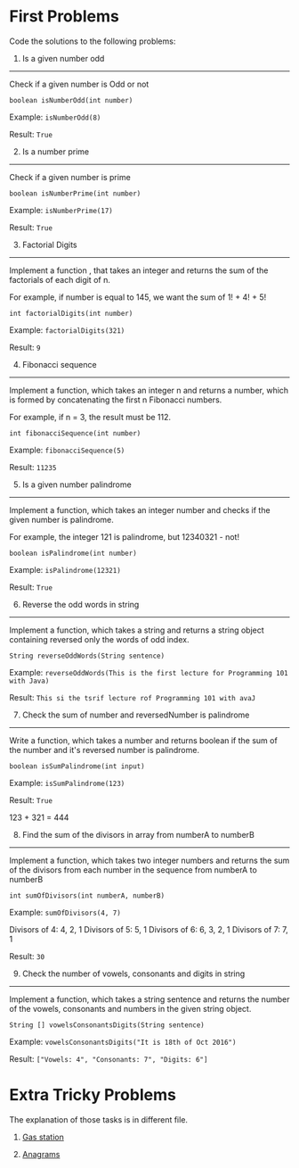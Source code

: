 First Problems
========================

Code the solutions to the following problems:


1. Is a given number odd
----------------
Check if a given number is Odd or not

`boolean isNumberOdd(int number)`

Example: `isNumberOdd(8)`

Result: `True`

2. Is a number prime
----------------
Check if a given number is prime

`boolean isNumberPrime(int number)`

Example: `isNumberPrime(17)`

Result: `True`

3. Factorial Digits
----------------
Implement a function , that takes an integer and returns the sum of the factorials of each digit of n.

For example, if number is equal to 145, we want the sum of 1! + 4! + 5!

`int factorialDigits(int number)`

Example: `factorialDigits(321)`

Result: `9`

4. Fibonacci sequence
----------------
Implement a function, which takes an integer n and returns a number, which is formed by concatenating the first n Fibonacci numbers.

For example, if n = 3, the result must be 112.

`int fibonacciSequence(int number)`

Example: `fibonacciSequence(5)`

Result: `11235`

5. Is a given number palindrome
----------------
Implement a function, which takes an integer number and checks if the given number is palindrome.

For example, the integer 121 is palindrome, but 12340321 - not!

`boolean isPalindrome(int number)`

Example: `isPalindrome(12321)`

Result: `True`

6. Reverse the odd words in string
----------------
Implement a function, which takes a string and returns a string object containing reversed only the  words of odd index.

`String reverseOddWords(String sentence)`

Example:  `reverseOddWords(This is the first lecture for Programming 101 with Java)`

Result: `This si the tsrif lecture rof Programming 101 with avaJ`


7. Check the sum of number and reversedNumber is palindrome
----------------
Write a function, which takes a number and returns boolean if the sum of the number and it's reversed number is palindrome.

`boolean isSumPalindrome(int input)`

Example: `isSumPalindrome(123)`

Result: `True`

123 + 321 = 444

8. Find the sum of the divisors in array from numberA to numberB
----------------
Implement a function, which takes two integer numbers and returns the sum of the divisors from each number in the sequence from numberA to numberB

`int sumOfDivisors(int numberA, numberB)`

Example: `sumOfDivisors(4, 7)`

Divisors of 4: 4, 2, 1
Divisors of 5: 5, 1
Divisors of 6: 6, 3, 2, 1
Divisors of 7: 7, 1

Result: `30`

9. Check the number of vowels, consonants and digits in string
----------------
Implement a function, which takes a string sentence and returns the number of the vowels, consonants and numbers in the given string object.

`String [] vowelsConsonantsDigits(String sentence)`

Example: `vowelsConsonantsDigits("It is 18th of Oct 2016")`

Result: `["Vowels: 4", "Consonants: 7", "Digits: 6"]`


Extra Tricky Problems
========================
The explanation of those tasks is in different file.

1. [Gas station](https://github.com/HackBulgaria/Programming101-Java-2016/tree/master/week01/Gas-Stations)

2. [Anagrams](https://github.com/HackBulgaria/Programming101-Java-2016/tree/master/week01/Anagrams)

